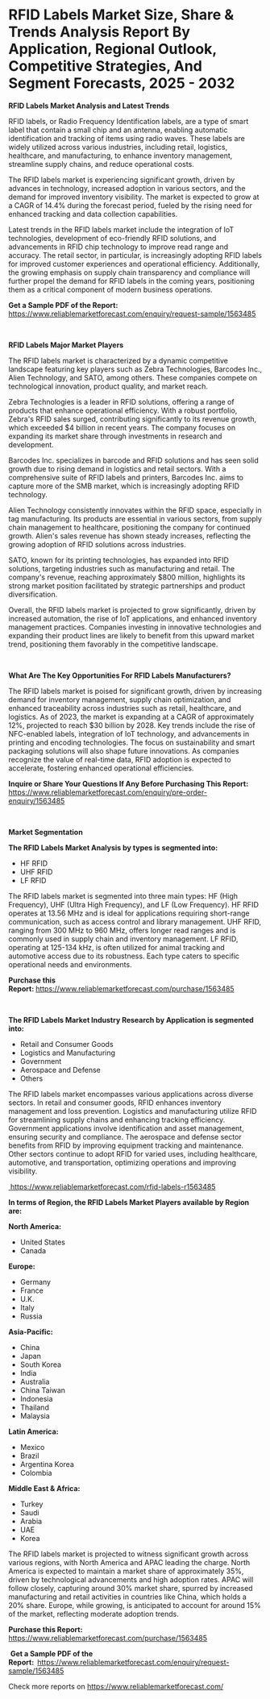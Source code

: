 <p><h1>RFID Labels Market Size, Share & Trends Analysis Report By Application, Regional Outlook, Competitive Strategies, And Segment Forecasts, 2025 - 2032</h1></p><p><strong>RFID Labels Market Analysis and Latest Trends</strong></p>
<p><p>RFID labels, or Radio Frequency Identification labels, are a type of smart label that contain a small chip and an antenna, enabling automatic identification and tracking of items using radio waves. These labels are widely utilized across various industries, including retail, logistics, healthcare, and manufacturing, to enhance inventory management, streamline supply chains, and reduce operational costs.</p><p>The RFID labels market is experiencing significant growth, driven by advances in technology, increased adoption in various sectors, and the demand for improved inventory visibility. The market is expected to grow at a CAGR of 14.4% during the forecast period, fueled by the rising need for enhanced tracking and data collection capabilities. </p><p>Latest trends in the RFID labels market include the integration of IoT technologies, development of eco-friendly RFID solutions, and advancements in RFID chip technology to improve read range and accuracy. The retail sector, in particular, is increasingly adopting RFID labels for improved customer experiences and operational efficiency. Additionally, the growing emphasis on supply chain transparency and compliance will further propel the demand for RFID labels in the coming years, positioning them as a critical component of modern business operations.</p></p>
<p><strong>Get a Sample PDF of the Report:&nbsp;</strong> <a href="https://www.reliablemarketforecast.com/enquiry/request-sample/1563485?utm_campaign=2296&utm_medium=2&utm_source=Github&utm_content=ia&utm_term=08022025&utm_id=rfid-labels">https://www.reliablemarketforecast.com/enquiry/request-sample/1563485</a></p>
<p>&nbsp;</p>
<p><strong>RFID Labels Major Market Players</strong></p>
<p><p>The RFID labels market is characterized by a dynamic competitive landscape featuring key players such as Zebra Technologies, Barcodes Inc., Alien Technology, and SATO, among others. These companies compete on technological innovation, product quality, and market reach.</p><p>Zebra Technologies is a leader in RFID solutions, offering a range of products that enhance operational efficiency. With a robust portfolio, Zebra's RFID sales surged, contributing significantly to its revenue growth, which exceeded $4 billion in recent years. The company focuses on expanding its market share through investments in research and development.</p><p>Barcodes Inc. specializes in barcode and RFID solutions and has seen solid growth due to rising demand in logistics and retail sectors. With a comprehensive suite of RFID labels and printers, Barcodes Inc. aims to capture more of the SMB market, which is increasingly adopting RFID technology.</p><p>Alien Technology consistently innovates within the RFID space, especially in tag manufacturing. Its products are essential in various sectors, from supply chain management to healthcare, positioning the company for continued growth. Alien's sales revenue has shown steady increases, reflecting the growing adoption of RFID solutions across industries.</p><p>SATO, known for its printing technologies, has expanded into RFID solutions, targeting industries such as manufacturing and retail. The company's revenue, reaching approximately $800 million, highlights its strong market position facilitated by strategic partnerships and product diversification.</p><p>Overall, the RFID labels market is projected to grow significantly, driven by increased automation, the rise of IoT applications, and enhanced inventory management practices. Companies investing in innovative technologies and expanding their product lines are likely to benefit from this upward market trend, positioning them favorably in the competitive landscape.</p></p>
<p>&nbsp;</p>
<p><strong>What Are The Key Opportunities For RFID Labels Manufacturers?</strong></p>
<p><p>The RFID labels market is poised for significant growth, driven by increasing demand for inventory management, supply chain optimization, and enhanced traceability across industries such as retail, healthcare, and logistics. As of 2023, the market is expanding at a CAGR of approximately 12%, projected to reach $30 billion by 2028. Key trends include the rise of NFC-enabled labels, integration of IoT technology, and advancements in printing and encoding technologies. The focus on sustainability and smart packaging solutions will also shape future innovations. As companies recognize the value of real-time data, RFID adoption is expected to accelerate, fostering enhanced operational efficiencies.</p></p>
<p><strong>Inquire or Share Your Questions If Any Before Purchasing This Report:</strong> <a href="https://www.reliablemarketforecast.com/enquiry/pre-order-enquiry/1563485?utm_campaign=2296&utm_medium=2&utm_source=Github&utm_content=ia&utm_term=08022025&utm_id=rfid-labels">https://www.reliablemarketforecast.com/enquiry/pre-order-enquiry/1563485</a></p>
<p>&nbsp;</p>
<p><strong>Market Segmentation</strong></p>
<p><strong>The RFID Labels Market Analysis by types is segmented into:</strong></p>
<p><ul><li>HF RFID</li><li>UHF RFID</li><li>LF RFID</li></ul></p>
<p><p>The RFID labels market is segmented into three main types: HF (High Frequency), UHF (Ultra High Frequency), and LF (Low Frequency). HF RFID operates at 13.56 MHz and is ideal for applications requiring short-range communication, such as access control and library management. UHF RFID, ranging from 300 MHz to 960 MHz, offers longer read ranges and is commonly used in supply chain and inventory management. LF RFID, operating at 125-134 kHz, is often utilized for animal tracking and automotive access due to its robustness. Each type caters to specific operational needs and environments.</p></p>
<p><strong>Purchase this Report:&nbsp;</strong><a href="https://www.reliablemarketforecast.com/purchase/1563485?utm_campaign=2296&utm_medium=2&utm_source=Github&utm_content=ia&utm_term=08022025&utm_id=rfid-labels">https://www.reliablemarketforecast.com/purchase/1563485</a></p>
<p>&nbsp;</p>
<p><strong>The RFID Labels Market Industry Research by Application is segmented into:</strong></p>
<p><ul><li>Retail and Consumer Goods</li><li>Logistics and Manufacturing</li><li>Government</li><li>Aerospace and Defense</li><li>Others</li></ul></p>
<p><p>The RFID labels market encompasses various applications across diverse sectors. In retail and consumer goods, RFID enhances inventory management and loss prevention. Logistics and manufacturing utilize RFID for streamlining supply chains and enhancing tracking efficiency. Government applications involve identification and asset management, ensuring security and compliance. The aerospace and defense sector benefits from RFID by improving equipment tracking and maintenance. Other sectors continue to adopt RFID for varied uses, including healthcare, automotive, and transportation, optimizing operations and improving visibility.</p></p>
<p><a href="https://www.reliablemarketforecast.com/rfid-labels-r1563485?utm_campaign=2296&utm_medium=2&utm_source=Github&utm_content=ia&utm_term=08022025&utm_id=rfid-labels">&nbsp;https://www.reliablemarketforecast.com/rfid-labels-r1563485</a></p>
<p><strong>In terms of Region, the RFID Labels Market Players available by Region are:</strong></p>
<p>
    <p> <strong> North America: </strong>
        <ul>
            <li>United States</li>
            <li>Canada</li>
        </ul>
        </p> 
    <p> <strong> Europe: </strong>
        <ul>
            <li>Germany</li>
            <li>France</li>
            <li>U.K.</li>
            <li>Italy</li>
            <li>Russia</li>
        </ul>
        </p> 
    <p> <strong> Asia-Pacific: </strong>
        <ul>
            <li>China</li>
            <li>Japan</li>
            <li>South Korea</li>
            <li>India</li>
            <li>Australia</li>
            <li>China Taiwan</li>
            <li>Indonesia</li>
            <li>Thailand</li>
            <li>Malaysia</li>
        </ul>
        </p> 
    <p> <strong> Latin America: </strong>
        <ul>
            <li>Mexico</li>
            <li>Brazil</li>
            <li>Argentina Korea</li>
            <li>Colombia</li>
        </ul>
        </p> 
    <p> <strong> Middle East & Africa: </strong>
        <ul>
            <li>Turkey</li>
            <li>Saudi</li>
            <li>Arabia</li>
            <li>UAE</li>
            <li>Korea</li>
        </ul>
    </p>
    </p>
<p><p>The RFID labels market is projected to witness significant growth across various regions, with North America and APAC leading the charge. North America is expected to maintain a market share of approximately 35%, driven by technological advancements and high adoption rates. APAC will follow closely, capturing around 30% market share, spurred by increased manufacturing and retail activities in countries like China, which holds a 20% share. Europe, while growing, is anticipated to account for around 15% of the market, reflecting moderate adoption trends.</p></p>
<p><strong>Purchase this Report: </strong><a href="https://www.reliablemarketforecast.com/purchase/1563485?utm_campaign=2296&utm_medium=2&utm_source=Github&utm_content=ia&utm_term=08022025&utm_id=rfid-labels">https://www.reliablemarketforecast.com/purchase/1563485</a></p>
<p>&nbsp;<strong>Get a Sample PDF of the Report:&nbsp;&nbsp;</strong><a href="https://www.reliablemarketforecast.com/enquiry/request-sample/1563485?utm_campaign=2296&utm_medium=2&utm_source=Github&utm_content=ia&utm_term=08022025&utm_id=rfid-labels">https://www.reliablemarketforecast.com/enquiry/request-sample/1563485</a></p>
<p><strong></strong></p>
<p>Check more reports on <a href="https://www.reliablemarketforecast.com/?utm_campaign=2296&utm_medium=2&utm_source=Github&utm_content=ia&utm_term=08022025&utm_id=rfid-labels">https://www.reliablemarketforecast.com/</a></p>